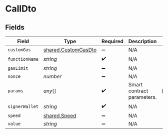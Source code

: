 # CallDto


## Fields

| Field                                                                                         | Type                                                                                          | Required                                                                                      | Description                                                                                   | Example                                                                                       |
| --------------------------------------------------------------------------------------------- | --------------------------------------------------------------------------------------------- | --------------------------------------------------------------------------------------------- | --------------------------------------------------------------------------------------------- | --------------------------------------------------------------------------------------------- |
| `customGas`                                                                                   | [shared.CustomGasDto](../../../sdk/models/shared/customgasdto.md)                             | :heavy_minus_sign:                                                                            | N/A                                                                                           |                                                                                               |
| `functionName`                                                                                | *string*                                                                                      | :heavy_check_mark:                                                                            | N/A                                                                                           |                                                                                               |
| `gasLimit`                                                                                    | *string*                                                                                      | :heavy_minus_sign:                                                                            | N/A                                                                                           |                                                                                               |
| `nonce`                                                                                       | *number*                                                                                      | :heavy_minus_sign:                                                                            | N/A                                                                                           |                                                                                               |
| `params`                                                                                      | *any*[]                                                                                       | :heavy_check_mark:                                                                            | Smart contract parameters.                                                                    | ["TestToken","TEST","1000000000000000000000000","0x298e760768c8481780397eE28A127eAd584df4ee"] |
| `signerWallet`                                                                                | *string*                                                                                      | :heavy_check_mark:                                                                            | N/A                                                                                           |                                                                                               |
| `speed`                                                                                       | [shared.Speed](../../../sdk/models/shared/speed.md)                                           | :heavy_minus_sign:                                                                            | N/A                                                                                           |                                                                                               |
| `value`                                                                                       | *string*                                                                                      | :heavy_minus_sign:                                                                            | N/A                                                                                           |                                                                                               |